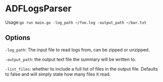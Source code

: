 # ADFLogsParser

Usage:`go run main.go -log_path ~/foo.log -output_path ~/bar.txt`

## Options
`-log_path`: The input file to read logs from, can be zipped or unzipped.

`-output_path`: the output text file the summary will be written to.

`-list_files`: whether to include a full list of files in the output file. Defaults to false and will simply state how many files it read. 
